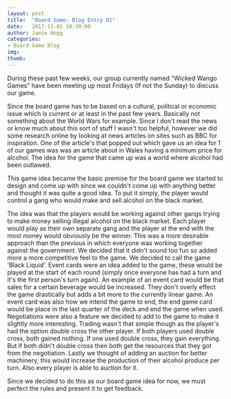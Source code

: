 ```yaml
---
layout: post
title:  "Board Game: Blog Entry 01"
date:   2017-11-01 10:30:00
author: Jamie Hogg
categories: 
- Board Game Blog
img: 
thumb: 
---
```


During these past few weeks, our group currently named "Wicked Wango Games" have been meeting up most Fridays (If not the Sunday) to discuss our game.

Since the board game has to be based on a cultural, political or economic issue which is current or at least in the past few years. Basically not something about the World Wars for example. Since I don't read the news or know much about this sort of stuff I wasn't too helpful, however we did some research online by looking at news articles on sites such as BBC for inspiration.
One of the article's that popped out which gave us an idea for 1 of our games was was an article about in Wales having a minimum price for alcohol. The idea for the game that came up was a world where alcohol had been outlawed.

This game idea became the basic premise for the board game we started to design and come up with since we couldn't come up with anything better and thought it was quite a good idea. To put it simply, the player would control a gang who would make and sell alcohol on the black market.

The idea was that the players would be working against other gangs trying to make money selling illegal alcohol on the black market. Each player would play as their own separate gang and the player at the end with the most money would obviously be the winner. This was a more desirable approach than the previous in which everyone was working together against the government. We decided that it didn't sound too fun so added more a more competitive feel to the game. We decided to call the game 'Black Liquid'.
Event cards were an idea added to the game, these would be played at the start of each round (simply once everyone has had a turn and it's the first person's turn again). An example of an event card would be that sales for a certain beverage would be increased. They don't overly effect the game drastically but adds a bit more to the currently linear game. An event card was also how we intend the game to end, the end game card would be place in the last quarter of the deck and end the game when used.
Negotiations were also a feature we decided to add to the game to make it slightly more interesting. Trading wasn't that simple though as the player's had the option double cross the other player. If both players used double cross, both gained nothing. If one used double cross, they gain everything. But if both didn't double cross then both get the resources that they got from the negotiation.
Lastly we thought of adding an auction for better machinery, this would increase the production of their alcohol produce per turn. Also every player is able to auction for it.

Since we decided to do this as our board game idea for now, we must perfect the rules and present it to get feedback.

